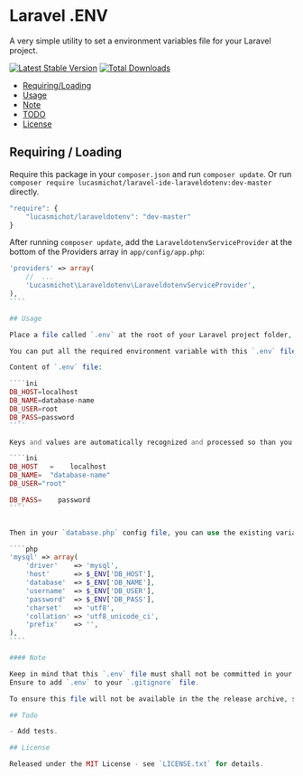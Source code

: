 # Laravel .ENV

A very simple utility to set a environment variables file for your Laravel project.

[![Latest Stable Version](https://poser.pugx.org/lucasmichot/laraveldotenv/v/stable.png)](https://packagist.org/packages/lucasmichot/laraveldotenv)
[![Total Downloads](https://poser.pugx.org/lucasmichot/laraveldotenv/downloads.png)](https://packagist.org/packages/lucasmichot/laraveldotenv)

* [Requiring/Loading](#requiringloading)
* [Usage](#usage)
* [Note](#note)
* [TODO](#todo)
* [License](#license)

## Requiring / Loading

Require this package in your `composer.json` and run `composer update`.
Or run `composer require lucasmichot/laravel-ide-laraveldotenv:dev-master` directly.

````javascript
"require": {
    "lucasmichot/laraveldotenv": "dev-master"
}
````
After running `composer update`, add the `LaraveldotenvServiceProvider` at the bottom of the Providers array in `app/config/app.php`:

`````php
'providers' => array(
    //  ...
    'Lucasmichot\Laraveldotenv\LaraveldotenvServiceProvider',
),
````

## Usage

Place a file called `.env` at the root of your Laravel project folder, so that `.env` and `server.php` files are in the same folder.

You can put all the required environment variable with this `.env` file, respecting the following syntax: `ENV_KEY=ENV_VALUE`. In this example we set environment variables for MySQL database configuration and access:

Content of `.env` file:

````ìni
DB_HOST=localhost
DB_NAME=database-name
DB_USER=root
DB_PASS=password
````

Keys and values are automatically recognized and processed so than you could even write your `.env` file this way and get the same result as above:

````ìni
DB_HOST   =    localhost
DB_NAME=  "database-name"
DB_USER="root"

DB_PASS=    password
````


Then in your `database.php` config file, you can use the existing variables in `$_ENV` array:

````php
'mysql' => array(
    'driver'    => 'mysql',
    'host'      => $_ENV['DB_HOST'],
    'database'  => $_ENV['DB_NAME'],
    'username'  => $_ENV['DB_USER'],
    'password'  => $_ENV['DB_PASS'],
    'charset'   => 'utf8',
    'collation' => 'utf8_unicode_ci',
    'prefix'    => '',
),
````

#### Note

Keep in mind that this `.env` file must shall not be committed in your repository and must be excluded from release archive. 
Ensure to add `.env` to your `.gitignore` file.

To ensure this file will not be available in the the release archive, simply add `.env export-ignore` to your `.gitattributes` file.

## Todo

- Add tests.

## License

Released under the MIT License - see `LICENSE.txt` for details.

